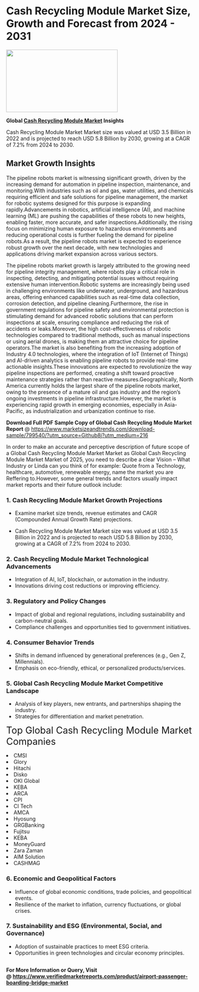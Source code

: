 <H1>Cash Recycling Module Market Size, Growth and Forecast from 2024 - 2031</H1><img class="aligncenter size-medium wp-image-584254" src="https://thirdeyenews.in/wp-content/uploads/2024/09/Global-Market-Research-300x168.jpeg" alt="" width="300" height="168" /><p><strong>Global&nbsp;<a href="https://www.marketsizeandtrends.com/download-sample/799540/?utm_source=Github8j?utm_medium=216">Cash Recycling Module Market</a> Insights</strong></p><p>Cash Recycling Module Market Market size was valued at USD 3.5 Billion in 2022 and is projected to reach USD 5.8 Billion by 2030, growing at a CAGR of 7.2% from 2024 to 2030.</p><p><h2>Market Growth Insights</h2> <p>The pipeline robots market is witnessing significant growth, driven by the increasing demand for automation in pipeline inspection, maintenance, and monitoring.With industries such as oil and gas, water utilities, and chemicals requiring efficient and safe solutions for pipeline management, the market for robotic systems designed for this purpose is expanding rapidly.Advancements in robotics, artificial intelligence (AI), and machine learning (ML) are pushing the capabilities of these robots to new heights, enabling faster, more accurate, and safer inspections.Additionally, the rising focus on minimizing human exposure to hazardous environments and reducing operational costs is further fueling the demand for pipeline robots.As a result, the pipeline robots market is expected to experience robust growth over the next decade, with new technologies and applications driving market expansion across various sectors.</p> <p>The pipeline robots market growth is largely attributed to the growing need for pipeline integrity management, where robots play a critical role in inspecting, detecting, and mitigating potential issues without requiring extensive human intervention.Robotic systems are increasingly being used in challenging environments like underwater, underground, and hazardous areas, offering enhanced capabilities such as real-time data collection, corrosion detection, and pipeline cleaning.Furthermore, the rise in government regulations for pipeline safety and environmental protection is stimulating demand for advanced robotic solutions that can perform inspections at scale, ensuring compliance and reducing the risk of accidents or leaks.Moreover, the high cost-effectiveness of robotic technologies compared to traditional methods, such as manual inspections or using aerial drones, is making them an attractive choice for pipeline operators.The market is also benefiting from the increasing adoption of Industry 4.0 technologies, where the integration of IoT (Internet of Things) and AI-driven analytics is enabling pipeline robots to provide real-time actionable insights.These innovations are expected to revolutionize the way pipeline inspections are performed, creating a shift toward proactive maintenance strategies rather than reactive measures.Geographically, North America currently holds the largest share of the pipeline robots market, owing to the presence of a mature oil and gas industry and the region’s ongoing investments in pipeline infrastructure.However, the market is experiencing rapid growth in emerging economies, especially in Asia-Pacific, as industrialization and urbanization continue to rise.<p><span class=""><strong>Download Full PDF Sample Copy of Global Cash Recycling Module Market Report</strong> @ <a href="https://www.marketsizeandtrends.com/download-sample/799540/?utm_source=Github8j?utm_medium=216" target="_blank">https://www.marketsizeandtrends.com/download-sample/799540/?utm_source=Github8j?utm_medium=216</a></span></p><p>In order to make an accurate and perceptive description of future scope of a Global&nbsp;Cash Recycling Module Market Market as Global&nbsp;Cash Recycling Module Market Market of 2025, you need to describe a clear Vision &ndash; What Industry or Linda can you think of for example: Quote from a Technology, healthcare, automotive, renewable energy, name the market you are Reffering to.However, some general trends and factors usually impact market reports and their future outlook include:</p><h3>1.&nbsp;<strong>Cash Recycling Module Market Growth Projections</strong></h3><ul><li>Examine market size trends, revenue estimates and CAGR (Compounded Annual Growth Rate) projections.</li><li><p>Cash Recycling Module Market Market size was valued at USD 3.5 Billion in 2022 and is projected to reach USD 5.8 Billion by 2030, growing at a CAGR of 7.2% from 2024 to 2030.</p></li></ul><h3>2.&nbsp;<strong>Cash Recycling Module Market Technological Advancements</strong></h3><ul><li>Integration of AI, IoT, blockchain, or automation in the industry.</li><li>Innovations driving cost reductions or improving efficiency.</li></ul><h3>3.&nbsp;<strong>Regulatory and Policy Changes</strong></h3><ul><li>Impact of global and regional regulations, including sustainability and carbon-neutral goals.</li><li>Compliance challenges and opportunities tied to government initiatives.</li></ul><h3>4.&nbsp;<strong>Consumer Behavior Trends</strong></h3><ul><li>Shifts in demand influenced by generational preferences (e.g., Gen Z, Millennials).</li><li>Emphasis on eco-friendly, ethical, or personalized products/services.</li></ul><h3>5.&nbsp;<strong>Global Cash Recycling Module Market Competitive Landscape</strong></h3><ul><li>Analysis of key players, new entrants, and partnerships shaping the industry.</li><li>Strategies for differentiation and market penetration.</li></ul><p data-pm-slice="1 1 []"><span style="color: inherit; font-family: inherit; font-size: 25px;">Top Global Cash Recycling Module Market Companies</span></p><div class="" data-test-id=""><p><li>CMSI</li><li> Glory</li><li> Hitachi</li><li> Disko</li><li> OKI Global</li><li> KEBA</li><li> ARCA</li><li> CPI</li><li> CI Tech</li><li> AMCA</li><li> Hyosung</li><li> GRGBanking</li><li> Fujitsu</li><li> KEBA</li><li> MoneyGuard</li><li> Zara Zaman</li><li> AIM Solution</li><li> CASHMAG</li></p></div><h3>6.&nbsp;<strong>Economic and Geopolitical Factors</strong></h3><ul><li>Influence of global economic conditions, trade policies, and geopolitical events.</li><li>Resilience of the market to inflation, currency fluctuations, or global crises.</li></ul><h3>7.&nbsp;<strong>Sustainability and ESG (Environmental, Social, and Governance)</strong></h3><ul><li>Adoption of sustainable practices to meet ESG criteria.</li><li>Opportunities in green technologies and circular economy principles.</li></ul><h2><strong style="font-size: 14px;">For More Information or Query, Visit @&nbsp;</strong><a style="background-color: #ffffff; font-size: 14px;" href="https://www.marketsizeandtrends.com/report/cash-recycling-module-market/" target="_blank">https://www.verifiedmarketreports.com/product/airport-passenger-boarding-bridge-market</a></h2>